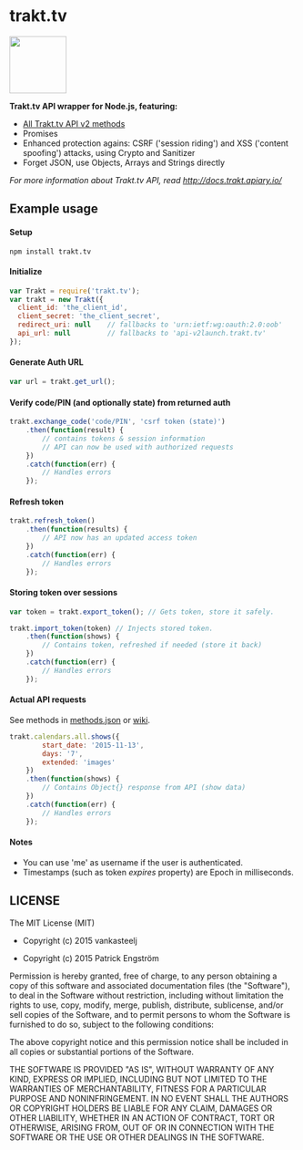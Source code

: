 # trakt.tv
<img src="http://walter.trakt.us/public/favicon.svg" width="100" height="100" />

**Trakt.tv API wrapper for Node.js, featuring:**

- [All Trakt.tv API v2 methods](https://github.com/vankasteelj/trakt.tv/wiki/Supported-methods)
- Promises
- Enhanced protection agains: CSRF ('session riding') and XSS ('content spoofing') attacks, using Crypto and Sanitizer
- Forget JSON, use Objects, Arrays and Strings directly

*For more information about Trakt.tv API, read http://docs.trakt.apiary.io/*

## Example usage

#### Setup

    npm install trakt.tv

#### Initialize
```js
var Trakt = require('trakt.tv');
var trakt = new Trakt({
  client_id: 'the_client_id',
  client_secret: 'the_client_secret',
  redirect_uri: null    // fallbacks to 'urn:ietf:wg:oauth:2.0:oob'
  api_url: null         // fallbacks to 'api-v2launch.trakt.tv'
});
```

#### Generate Auth URL
```js
var url = trakt.get_url();
```

#### Verify code/PIN (and optionally state) from returned auth
```js
trakt.exchange_code('code/PIN', 'csrf token (state)')
    .then(function(result) {
        // contains tokens & session information
        // API can now be used with authorized requests
    })
    .catch(function(err) { 
        // Handles errors 
    });
```

#### Refresh token
```js
trakt.refresh_token()
    .then(function(results) {
        // API now has an updated access token
    })
    .catch(function(err) { 
        // Handles errors 
    });
```

#### Storing token over sessions
```js
var token = trakt.export_token(); // Gets token, store it safely.

trakt.import_token(token) // Injects stored token.
    .then(function(shows) {
        // Contains token, refreshed if needed (store it back)
    })
    .catch(function(err) { 
        // Handles errors 
    });
```

#### Actual API requests
See methods in [methods.json](https://github.com/vankasteelj/trakt.tv/blob/master/methods.json) or [wiki](https://github.com/vankasteelj/trakt.tv/wiki/Supported-methods).

```js
trakt.calendars.all.shows({
        start_date: '2015-11-13',
        days: '7',
        extended: 'images'
    })
    .then(function(shows) {
        // Contains Object{} response from API (show data)
    })
    .catch(function(err) { 
        // Handles errors 
    });
```

#### Notes
- You can use 'me' as username if the user is authenticated.
- Timestamps (such as token _expires_ property) are Epoch in milliseconds.

## LICENSE

The MIT License (MIT)

- Copyright (c) 2015 vankasteelj

- Copyright (c) 2015 Patrick Engström

Permission is hereby granted, free of charge, to any person obtaining a copy
of this software and associated documentation files (the "Software"), to deal
in the Software without restriction, including without limitation the rights
to use, copy, modify, merge, publish, distribute, sublicense, and/or sell
copies of the Software, and to permit persons to whom the Software is
furnished to do so, subject to the following conditions:

The above copyright notice and this permission notice shall be included in
all copies or substantial portions of the Software.

THE SOFTWARE IS PROVIDED "AS IS", WITHOUT WARRANTY OF ANY KIND, EXPRESS OR
IMPLIED, INCLUDING BUT NOT LIMITED TO THE WARRANTIES OF MERCHANTABILITY,
FITNESS FOR A PARTICULAR PURPOSE AND NONINFRINGEMENT. IN NO EVENT SHALL THE
AUTHORS OR COPYRIGHT HOLDERS BE LIABLE FOR ANY CLAIM, DAMAGES OR OTHER
LIABILITY, WHETHER IN AN ACTION OF CONTRACT, TORT OR OTHERWISE, ARISING FROM,
OUT OF OR IN CONNECTION WITH THE SOFTWARE OR THE USE OR OTHER DEALINGS IN
THE SOFTWARE.
